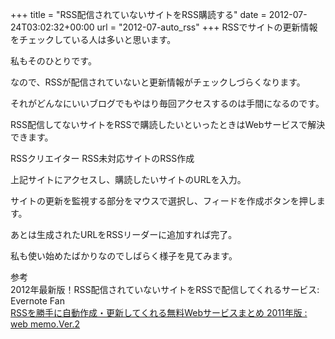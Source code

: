 +++
title = "RSS配信されていないサイトをRSS購読する"
date = 2012-07-24T03:02:32+00:00
url = "2012-07-auto_rss"
+++
RSSでサイトの更新情報をチェックしている人は多いと思います。
  
私もそのひとりです。
  
なので、RSSが配信されていないと更新情報がチェックしづらくなります。
  
それがどんなにいいブログでもやはり毎回アクセスするのは手間になるのです。
  
RSS配信してないサイトをRSSで購読したいといったときはWebサービスで解決できます。

<div>
  RSSクリエイター RSS未対応サイトのRSS作成
</div>

上記サイトにアクセスし、購読したいサイトのURLを入力。
  
サイトの更新を監視する部分をマウスで選択し、フィードを作成ボタンを押します。
  
あとは生成されたURLをRSSリーダーに追加すれば完了。

私も使い始めたばかりなのでしばらく様子を見てみます。

<div>
  参考
</div>

<div>
  2012年最新版！RSS配信されていないサイトをRSSで配信してくれるサービス: Evernote Fan
</div>

<div>
  <a href="http://128bit.blog41.fc2.com/blog-entry-272.html">RSSを勝手に自動作成・更新してくれる無料Webサービスまとめ 2011年版 : web memo.Ver.2</a>
</div>